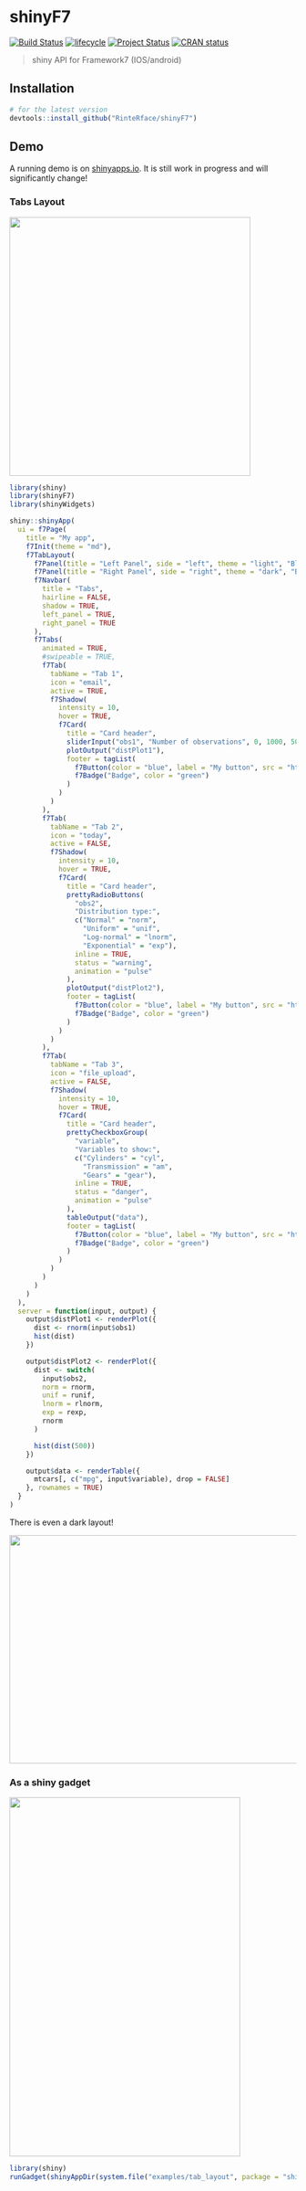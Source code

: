 # shinyF7
[![Build Status](https://travis-ci.org/RinteRface/shinyF7.svg?branch=master)](https://travis-ci.org/RinteRface/shinyF7)
[![lifecycle](https://img.shields.io/badge/lifecycle-maturing-ff69b4.svg)](https://www.tidyverse.org/lifecycle/#maturing)
[![Project Status](http://www.repostatus.org/badges/latest/wip.svg)](http://www.repostatus.org/#wip)
[![CRAN status](https://www.r-pkg.org/badges/version/shinyF7)](https://cran.r-project.org/package=shinyF7)

> shiny API for Framework7 (IOS/android)


## Installation

```r
# for the latest version
devtools::install_github("RinteRface/shinyF7")
```

## Demo

A running demo is on [shinyapps.io](https://dgranjon.shinyapps.io/miniUI2Demo/).
It is still work in progress and will significantly change!

### Tabs Layout

<a href="https://divadnojnarg.shinyapps.io/shinyF7" target="_blank"><img src="man/figures/f7_tab_layout_md.png" class="img-shadow" width= "423" height=" 453"></a>


```r
library(shiny)
library(shinyF7)
library(shinyWidgets)

shiny::shinyApp(
  ui = f7Page(
    title = "My app",
    f7Init(theme = "md"),
    f7TabLayout(
      f7Panel(title = "Left Panel", side = "left", theme = "light", "Blabla", style = "cover"),
      f7Panel(title = "Right Panel", side = "right", theme = "dark", "Blabla", style = "cover"),
      f7Navbar(
        title = "Tabs",
        hairline = FALSE,
        shadow = TRUE,
        left_panel = TRUE,
        right_panel = TRUE
      ),
      f7Tabs(
        animated = TRUE,
        #swipeable = TRUE,
        f7Tab(
          tabName = "Tab 1",
          icon = "email",
          active = TRUE,
          f7Shadow(
            intensity = 10,
            hover = TRUE,
            f7Card(
              title = "Card header",
              sliderInput("obs1", "Number of observations", 0, 1000, 500),
              plotOutput("distPlot1"),
              footer = tagList(
                f7Button(color = "blue", label = "My button", src = "https://www.google.com"),
                f7Badge("Badge", color = "green")
              )
            )
          )
        ),
        f7Tab(
          tabName = "Tab 2",
          icon = "today",
          active = FALSE,
          f7Shadow(
            intensity = 10,
            hover = TRUE,
            f7Card(
              title = "Card header",
              prettyRadioButtons(
                "obs2",
                "Distribution type:",
                c("Normal" = "norm",
                  "Uniform" = "unif",
                  "Log-normal" = "lnorm",
                  "Exponential" = "exp"),
                inline = TRUE,
                status = "warning",
                animation = "pulse"
              ),
              plotOutput("distPlot2"),
              footer = tagList(
                f7Button(color = "blue", label = "My button", src = "https://www.google.com"),
                f7Badge("Badge", color = "green")
              )
            )
          )
        ),
        f7Tab(
          tabName = "Tab 3",
          icon = "file_upload",
          active = FALSE,
          f7Shadow(
            intensity = 10,
            hover = TRUE,
            f7Card(
              title = "Card header",
              prettyCheckboxGroup(
                "variable",
                "Variables to show:",
                c("Cylinders" = "cyl",
                  "Transmission" = "am",
                  "Gears" = "gear"),
                inline = TRUE,
                status = "danger",
                animation = "pulse"
              ),
              tableOutput("data"),
              footer = tagList(
                f7Button(color = "blue", label = "My button", src = "https://www.google.com"),
                f7Badge("Badge", color = "green")
              )
            )
          )
        )
      )
    )
  ),
  server = function(input, output) {
    output$distPlot1 <- renderPlot({
      dist <- rnorm(input$obs1)
      hist(dist)
    })

    output$distPlot2 <- renderPlot({
      dist <- switch(
        input$obs2,
        norm = rnorm,
        unif = runif,
        lnorm = rlnorm,
        exp = rexp,
        rnorm
      )

      hist(dist(500))
    })

    output$data <- renderTable({
      mtcars[, c("mpg", input$variable), drop = FALSE]
    }, rownames = TRUE)
  }
)
```

There is even a dark layout!

<a href="https://divadnojnarg.shinyapps.io/shinyF7" target="_blank"><img src="man/figures/f7_tab_layout_dark_md.png" class="img-shadow" width= "514" height=" 400"></a>


### As a shiny gadget

<img src="man/figures/f7_gadget.png" width="405" height="629" class="img-shadow">

```r
library(shiny)
runGadget(shinyAppDir(system.file("examples/tab_layout", package = "shinyF7")))
```
